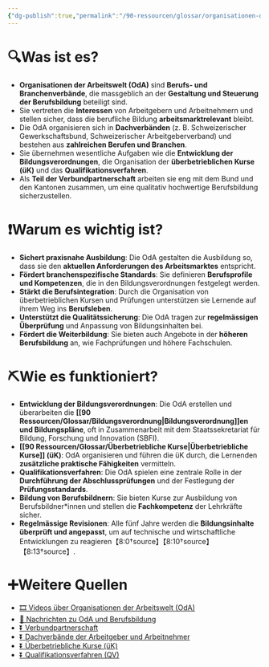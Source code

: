 ```yaml
---
{"dg-publish":true,"permalink":"/90-ressourcen/glossar/organisationen-der-arbeitswelt/"}
---
```


# 🔍Was ist es?
- **Organisationen der Arbeitswelt (OdA)** sind **Berufs- und Branchenverbände**, die massgeblich an der **Gestaltung und Steuerung der Berufsbildung** beteiligt sind.
- Sie vertreten die **Interessen** von Arbeitgebern und Arbeitnehmern und stellen sicher, dass die berufliche Bildung **arbeitsmarktrelevant** bleibt.
- Die OdA organisieren sich in **Dachverbänden** (z. B. Schweizerischer Gewerkschaftsbund, Schweizerischer Arbeitgeberverband) und bestehen aus **zahlreichen Berufen und Branchen**.
- Sie übernehmen wesentliche Aufgaben wie die **Entwicklung der Bildungsverordnungen**, die Organisation der **überbetrieblichen Kurse (üK)** und das **Qualifikationsverfahren**.
- Als **Teil der Verbundpartnerschaft** arbeiten sie eng mit dem Bund und den Kantonen zusammen, um eine qualitativ hochwertige Berufsbildung sicherzustellen.

# ❗Warum es wichtig ist?
- **Sichert praxisnahe Ausbildung**: Die OdA gestalten die Ausbildung so, dass sie den **aktuellen Anforderungen des Arbeitsmarktes** entspricht.
- **Fördert branchenspezifische Standards**: Sie definieren **Berufsprofile und Kompetenzen**, die in den Bildungsverordnungen festgelegt werden.
- **Stärkt die Berufsintegration**: Durch die Organisation von überbetrieblichen Kursen und Prüfungen unterstützen sie Lernende auf ihrem Weg ins **Berufsleben**.
- **Unterstützt die Qualitätssicherung**: Die OdA tragen zur **regelmässigen Überprüfung** und Anpassung von Bildungsinhalten bei.
- **Fördert die Weiterbildung**: Sie bieten auch Angebote in der **höheren Berufsbildung** an, wie Fachprüfungen und höhere Fachschulen.

# ⛏Wie es funktioniert?
- **Entwicklung der Bildungsverordnungen**: Die OdA erstellen und überarbeiten die **[[90 Ressourcen/Glossar/Bildungsverordnung\|Bildungsverordnung]]en und Bildungspläne**, oft in Zusammenarbeit mit dem Staatssekretariat für Bildung, Forschung und Innovation (SBFI).
- **[[90 Ressourcen/Glossar/Überbetriebliche Kurse\|Überbetriebliche Kurse]] (üK)**: OdA organisieren und führen die üK durch, die Lernenden **zusätzliche praktische Fähigkeiten** vermitteln.
- **Qualifikationsverfahren**: Die OdA spielen eine zentrale Rolle in der **Durchführung der Abschlussprüfungen** und der Festlegung der **Prüfungsstandards**.
- **Bildung von Berufsbildnern**: Sie bieten Kurse zur Ausbildung von Berufsbildner*innen und stellen die **Fachkompetenz** der Lehrkräfte sicher.
- **Regelmässige Revisionen**: Alle fünf Jahre werden die **Bildungsinhalte überprüft und angepasst**, um auf technische und wirtschaftliche Entwicklungen zu reagieren【8:0†source】【8:10†source】【8:13†source】.

# ➕Weitere Quellen
- [🎞 Videos über Organisationen der Arbeitswelt (OdA)](https://www.google.ch/search?q=Organisationen+der+Arbeitswelt&tbm=vid)
- [📰 Nachrichten zu OdA und Berufsbildung](https://www.google.ch/search?q=Organisationen+der+Arbeitswelt+Berufsbildung&tbm=nws)
- [⏬ Verbundpartnerschaft](https://www.google.ch/search?q=Verbundpartnerschaft)
- [⏬ Dachverbände der Arbeitgeber und Arbeitnehmer](https://www.google.ch/search?q=Dachverb%C3%A4nde+Arbeitgeber+Arbeitnehmer)
- [⏬ Überbetriebliche Kurse (üK)](https://www.google.ch/search?q=%C3%BCberbetriebliche+Kurse+%C3%BCK)
- [⏬ Qualifikationsverfahren (QV)](https://www.google.ch/search?q=Qualifikationsverfahren)